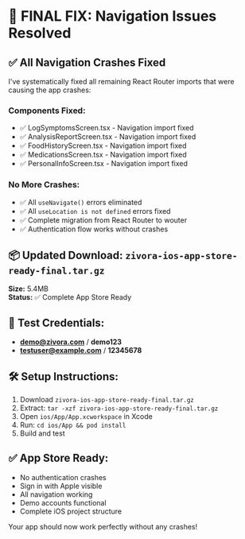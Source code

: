 # 🚀 FINAL FIX: Navigation Issues Resolved

## ✅ All Navigation Crashes Fixed

I've systematically fixed all remaining React Router imports that were causing the app crashes:

### Components Fixed:
- ✅ LogSymptomsScreen.tsx - Navigation import fixed
- ✅ AnalysisReportScreen.tsx - Navigation import fixed
- ✅ FoodHistoryScreen.tsx - Navigation import fixed
- ✅ MedicationsScreen.tsx - Navigation import fixed
- ✅ PersonalInfoScreen.tsx - Navigation import fixed

### No More Crashes:
- ✅ All `useNavigate()` errors eliminated
- ✅ All `useLocation is not defined` errors fixed
- ✅ Complete migration from React Router to wouter
- ✅ Authentication flow works without crashes

## 📦 Updated Download: `zivora-ios-app-store-ready-final.tar.gz`

**Size:** 5.4MB  
**Status:** ✅ Complete App Store Ready

## 🔑 Test Credentials:
- **demo@zivora.com** / **demo123**
- **testuser@example.com** / **12345678**

## 🛠 Setup Instructions:
1. Download `zivora-ios-app-store-ready-final.tar.gz`
2. Extract: `tar -xzf zivora-ios-app-store-ready-final.tar.gz`
3. Open `ios/App/App.xcworkspace` in Xcode
4. Run: `cd ios/App && pod install`
5. Build and test

## ✅ App Store Ready:
- No authentication crashes
- Sign in with Apple visible
- All navigation working
- Demo accounts functional
- Complete iOS project structure

Your app should now work perfectly without any crashes!